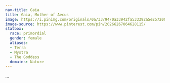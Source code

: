 ```yaml
---
nav-title: Gaia
title: Gaia, Mother of Aecus
image: https://i.pinimg.com/originals/0a/33/94/0a33942fa533392a5e25720039980f6c.jpg
image-source: https://www.pinterest.com/pin/20266267064628115/
statbox:
  race: primordial
  gender: female
  aliases:
  - Terra
  - Mystra
  - The Goddess
  domains: Nature
---
```


...
